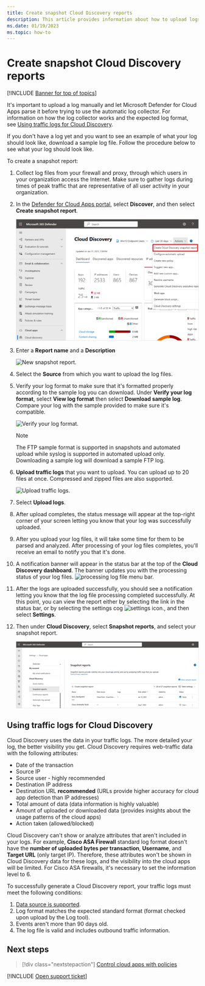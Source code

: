 ```yaml
---
title: Create snapshot Cloud Discovery reports
description: This article provides information about how to upload logs manually to create a snapshot report of your Cloud Discovery apps.
ms.date: 01/19/2023
ms.topic: how-to
---
```

# Create snapshot Cloud Discovery reports

[!INCLUDE [Banner for top of topics](includes/banner.md)]

It's important to upload a log manually and let Microsoft Defender for Cloud Apps parse it before trying to use the automatic log collector. For information on how the log collector works and the expected log format, see [Using traffic logs for Cloud Discovery](#log-format).

If you don't have a log yet and you want to see an example of what your log should look like, download a sample log file. Follow the procedure below to see what your log should look like.

To create a snapshot report:

1. Collect log files from your firewall and proxy, through which users in your organization access the Internet. Make sure to gather logs during times of peak traffic that are representative of all user activity in your organization.

1. In the [Defender for Cloud Apps portal](https://portal.cloudappsecurity.com/), select **Discover**, and then select **Create snapshot report**.

    ![Create new snapshot report.](media/create-new-snapshot-report.png)

1. Enter a **Report name** and a **Description**

    ![New snapshot report.](media/new-snapshot-report.png)

1. Select the **Source** from which you want to upload the log files.

1. Verify your log format to make sure that it's formatted properly according to the sample log you can download. Under **Verify your log format**, select **View log format** then select **Download sample log**. Compare your log with the sample provided to make sure it's compatible.

    ![Verify your log format.](media/cloud-discovery-snapshot-verify.png)

    > [!NOTE]
    > The FTP sample format is supported in snapshots and automated upload while syslog is supported in automated upload only. Downloading a sample log will download a sample FTP log.

1. **Upload traffic logs** that you want to upload. You can upload up to 20 files at once. Compressed and zipped files are also supported.

    ![Upload traffic logs.](media/upload-traffic-logs.png)

1. Select **Upload logs**.

1. After upload completes, the status message will appear at the top-right corner of your screen letting you know that your log was successfully uploaded.

1. After you upload your log files, it will take some time for them to be parsed and analyzed.
    After processing of your log files completes, you'll receive an email to notify you that it's done.

1. A notification banner will appear in the status bar at the top of the **Cloud Discovery dashboard**. The banner updates you with the processing status of your log files.
    ![processing log file menu bar.](media/processing-log-file-menu-bar.png)

1. After the logs are uploaded successfully, you should see a notification letting you know that the log file processing completed successfully. At this point, you can view the report either by selecting the link in the status bar, or by selecting the settings cog ![settings icon.](media/settings-icon.png "settings icon"), and then select **Settings**.

1. Then under  **Cloud Discovery**, select **Snapshot reports**, and select your snapshot report.

    ![snapshot report management.](media/snapshot-report-management.png)

## Using traffic logs for Cloud Discovery <a name="log-format"></a>

Cloud Discovery uses the data in your traffic logs. The more detailed your log, the better visibility you get. Cloud Discovery requires web-traffic data with the following attributes:

- Date of the transaction
- Source IP
- Source user - highly recommended
- Destination IP address
- Destination URL **recommended** (URLs provide higher accuracy for cloud app detection than IP addresses)
- Total amount of data (data information is highly valuable)
- Amount of uploaded or downloaded data (provides insights about the usage patterns of the cloud apps)
- Action taken (allowed/blocked)

Cloud Discovery can't show or analyze attributes that aren't included in your logs.
For example, **Cisco ASA Firewall** standard log format doesn't have the **number of uploaded bytes per transaction**, **Username**, and  **Target URL** (only target IP).
Therefore, these attributes won't be shown in Cloud Discovery data for these logs, and the visibility into the cloud apps will be limited. For Cisco ASA firewalls, it's necessary to set the information level to 6.

To successfully generate a Cloud Discovery report, your traffic logs must meet the following conditions:

1. [Data source is supported](set-up-cloud-discovery.md#supported-firewalls-and-proxies).
2. Log format matches the expected standard format (format checked upon upload by the Log tool).
3. Events aren't more than 90 days old.
4. The log file is valid and includes outbound traffic information.

## Next steps

> [!div class="nextstepaction"]
> [Control cloud apps with policies](control-cloud-apps-with-policies.md)

[!INCLUDE [Open support ticket](includes/support.md)]
